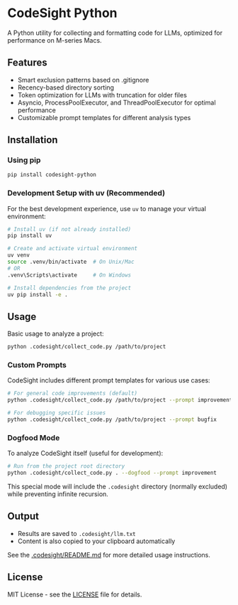 # CodeSight Python

A Python utility for collecting and formatting code for LLMs, optimized for performance on M-series Macs.

## Features

- Smart exclusion patterns based on .gitignore
- Recency-based directory sorting
- Token optimization for LLMs with truncation for older files
- Asyncio, ProcessPoolExecutor, and ThreadPoolExecutor for optimal performance
- Customizable prompt templates for different analysis types

## Installation

### Using pip

```bash
pip install codesight-python
```

### Development Setup with uv (Recommended)

For the best development experience, use `uv` to manage your virtual environment:

```bash
# Install uv (if not already installed)
pip install uv

# Create and activate virtual environment
uv venv
source .venv/bin/activate  # On Unix/Mac
# OR 
.venv\Scripts\activate     # On Windows

# Install dependencies from the project
uv pip install -e .
```

## Usage

Basic usage to analyze a project:

```bash
python .codesight/collect_code.py /path/to/project
```

### Custom Prompts

CodeSight includes different prompt templates for various use cases:

```bash
# For general code improvements (default)
python .codesight/collect_code.py /path/to/project --prompt improvement

# For debugging specific issues
python .codesight/collect_code.py /path/to/project --prompt bugfix
```

### Dogfood Mode

To analyze CodeSight itself (useful for development):

```bash
# Run from the project root directory
python .codesight/collect_code.py . --dogfood --prompt improvement
```

This special mode will include the `.codesight` directory (normally excluded) while preventing infinite recursion.

## Output

- Results are saved to `.codesight/llm.txt`
- Content is also copied to your clipboard automatically

See the [.codesight/README.md](.codesight/README.md) for more detailed usage instructions.

## License

MIT License - see the [LICENSE](LICENSE) file for details.